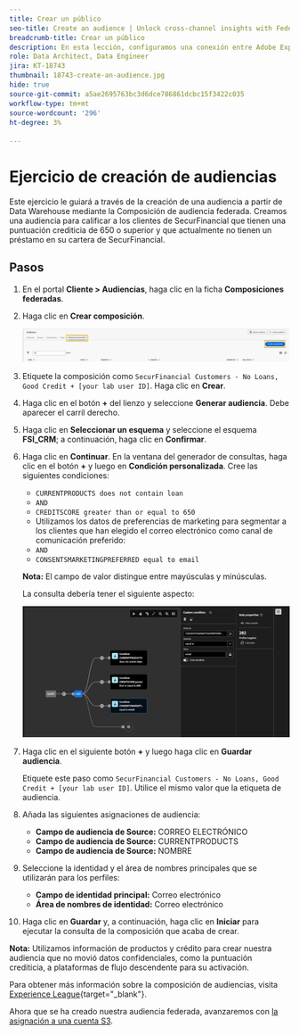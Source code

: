 ```yaml
---
title: Crear un público
seo-title: Create an audience | Unlock cross-channel insights with Federated Audience Composition
breadcrumb-title: Crear un público
description: En esta lección, configuramos una conexión entre Adobe Experience Platform y su Data Warehouse empresarial para habilitar la Composición federada de audiencias.
role: Data Architect, Data Engineer
jira: KT-18743
thumbnail: 18743-create-an-audience.jpg
hide: true
source-git-commit: a5ae2695763bc3d6dce786861dcbc15f3422c035
workflow-type: tm+mt
source-wordcount: '296'
ht-degree: 3%

---
```



# Ejercicio de creación de audiencias

Este ejercicio le guiará a través de la creación de una audiencia a partir de Data Warehouse mediante la Composición de audiencia federada. Creamos una audiencia para calificar a los clientes de SecurFinancial que tienen una puntuación crediticia de 650 o superior y que actualmente no tienen un préstamo en su cartera de SecurFinancial.

## Pasos

1. En el portal **Cliente > Audiencias**, haga clic en la ficha **Composiciones federadas**.
2. Haga clic en **Crear composición**.

   ![crear-composición](assets/create-composition.png)

3. Etiquete la composición como `SecurFinancial Customers - No Loans, Good Credit + [your lab user ID]`. Haga clic en **Crear**.

4. Haga clic en el botón **+** del lienzo y seleccione **Generar audiencia**. Debe aparecer el carril derecho.

5. Haga clic en **Seleccionar un esquema** y seleccione el esquema **FSI_CRM**; a continuación, haga clic en **Confirmar**.

6. Haga clic en **Continuar**. En la ventana del generador de consultas, haga clic en el botón **+** y luego en **Condición personalizada**. Cree las siguientes condiciones:
   - `CURRENTPRODUCTS does not contain loan`
   - `AND`
   - `CREDITSCORE greater than or equal to 650`
   - Utilizamos los datos de preferencias de marketing para segmentar a los clientes que han elegido el correo electrónico como canal de comunicación preferido:
   - `AND`
   - `CONSENTSMARKETINGPREFERRED equal to email`

   **Nota:** El campo de valor distingue entre mayúsculas y minúsculas.

   La consulta debería tener el siguiente aspecto:

   ![generador de consultas](assets/query-builder.png)

7. Haga clic en el siguiente botón **+** y luego haga clic en **Guardar audiencia**.

   Etiquete este paso como `SecurFinancial Customers - No Loans, Good Credit + [your lab user ID]`. Utilice el mismo valor que la etiqueta de audiencia.

8. Añada las siguientes asignaciones de audiencia:
   - **Campo de audiencia de Source:** CORREO ELECTRÓNICO
   - **Campo de audiencia de Source:** CURRENTPRODUCTS
   - **Campo de audiencia de Source:** NOMBRE

9. Seleccione la identidad y el área de nombres principales que se utilizarán para los perfiles:
   - **Campo de identidad principal:** Correo electrónico
   - **Área de nombres de identidad:** Correo electrónico

10. Haga clic en **Guardar** y, a continuación, haga clic en **Iniciar** para ejecutar la consulta de la composición que acaba de crear.

**Nota:** Utilizamos información de productos y crédito para crear nuestra audiencia que no movió datos confidenciales, como la puntuación crediticia, a plataformas de flujo descendente para su activación.

Para obtener más información sobre la composición de audiencias, visita [Experience League](https://experienceleague.adobe.com/en/docs/federated-audience-composition/using/compositions/create-composition/create-composition){target="_blank"}.

Ahora que se ha creado nuestra audiencia federada, avanzaremos con [la asignación a una cuenta S3](map-federated-audience-to-s3.md).
